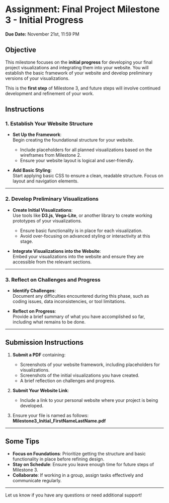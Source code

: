 # Assignment: Final Project Milestone 3 - Initial Progress

**Due Date:** November 21st, 11:59 PM

## Objective

This milestone focuses on the **initial progress** for developing your final project visualizations and integrating them into your website. You will establish the basic framework of your website and develop preliminary versions of your visualizations.

This is the **first step** of Milestone 3, and future steps will involve continued development and refinement of your work.

## Instructions

### 1. Establish Your Website Structure

- **Set Up the Framework**:  
  Begin creating the foundational structure for your website.  
  - Include placeholders for all planned visualizations based on the wireframes from Milestone 2.  
  - Ensure your website layout is logical and user-friendly.

- **Add Basic Styling**:  
  Start applying basic CSS to ensure a clean, readable structure. Focus on layout and navigation elements.

---

### 2. Develop Preliminary Visualizations

- **Create Initial Visualizations**:  
  Use tools like **D3.js**, **Vega-Lite**, or another library to create working prototypes of your visualizations.  
  - Ensure basic functionality is in place for each visualization.  
  - Avoid over-focusing on advanced styling or interactivity at this stage.  

- **Integrate Visualizations into the Website**:  
  Embed your visualizations into the website and ensure they are accessible from the relevant sections.  

---

### 3. Reflect on Challenges and Progress

- **Identify Challenges**:  
  Document any difficulties encountered during this phase, such as coding issues, data inconsistencies, or tool limitations.  

- **Reflect on Progress**:  
  Provide a brief summary of what you have accomplished so far, including what remains to be done.  

---

## Submission Instructions

1. **Submit a PDF** containing:
   - Screenshots of your website framework, including placeholders for visualizations.  
   - Screenshots of the initial visualizations you have created.  
   - A brief reflection on challenges and progress.  

2. **Submit Your Website Link**:  
   - Include a link to your personal website where your project is being developed.  

3. Ensure your file is named as follows:  
   **Milestone3_Initial_FirstNameLastName.pdf**

---

## Some Tips

- **Focus on Foundations**: Prioritize getting the structure and basic functionality in place before refining design.  
- **Stay on Schedule**: Ensure you leave enough time for future steps of Milestone 3.  
- **Collaborate**: If working in a group, assign tasks effectively and communicate regularly.  

---


Let us know if you have any questions or need additional support!
